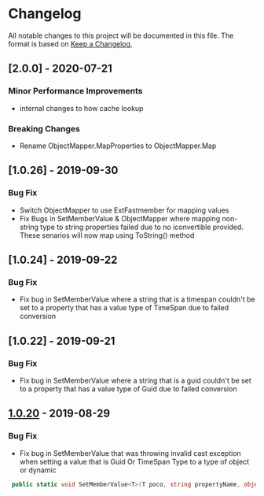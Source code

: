 # Changelog
All notable changes to this project will be documented in this file.
The format is based on [Keep a Changelog](https://keepachangelog.com/en/1.0.0/),


## [2.0.0] - 2020-07-21

### Minor Performance Improvements 
*   internal changes to how cache lookup 
### Breaking Changes
*   Rename ObjectMapper.MapProperties to ObjectMapper.Map




## [1.0.26] - 2019-09-30

### Bug Fix
- Switch ObjectMapper to use ExtFastmember for mapping values 
- Fix Bugs in SetMemberValue & ObjectMapper where mapping non-string type to string properties failed due to no iconvertible provided. These senarios will now map
using ToString() method

## [1.0.24] - 2019-09-22

### Bug Fix
- Fix bug in SetMemberValue where a string that is a timespan couldn't be set to a property that has a value type of TimeSpan due to failed conversion

## [1.0.22] - 2019-09-21

### Bug Fix
- Fix bug in SetMemberValue where a string that is a guid couldn't be set to a property that has a value type of Guid due to failed conversion

## [1.0.20] - 2019-08-29

### Bug Fix
- Fix bug in SetMemberValue that was throwing invalid cast exception when setting a value that is Guid Or TimeSpan Type to a type of object
 or dynamic
~~~csharp
 public static void SetMemberValue<T>(T poco, string propertyName, object value)
~~~  



[1.0.20]: https://github.com/TheMofaDe/DotNetHelper.Serialization.Abstractions/releases/tag/v1.0.20


